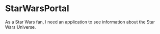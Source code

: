 # StarWarsPortal
As a Star Wars fan, I need an application to see information about the Star Wars Universe.
